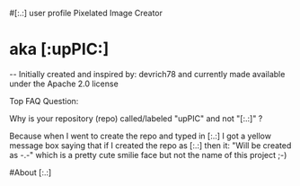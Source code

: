 #[:.:] user profile Pixelated Image Creator
# aka [:upPIC:]

-- Initially created and inspired by: devrich78 and currently made available under the Apache 2.0 license


Top FAQ Question:

Why is your repository (repo) called/labeled "upPIC" and not "[:.:]" ?

Because when I went to create the repo and typed in [:.:] I got a yellow message box saying that if I created the repo as [:.:] then it: "Will be created as -.-" which is a pretty cute smilie face but not the name of this project ;-)



#About [:.:]

